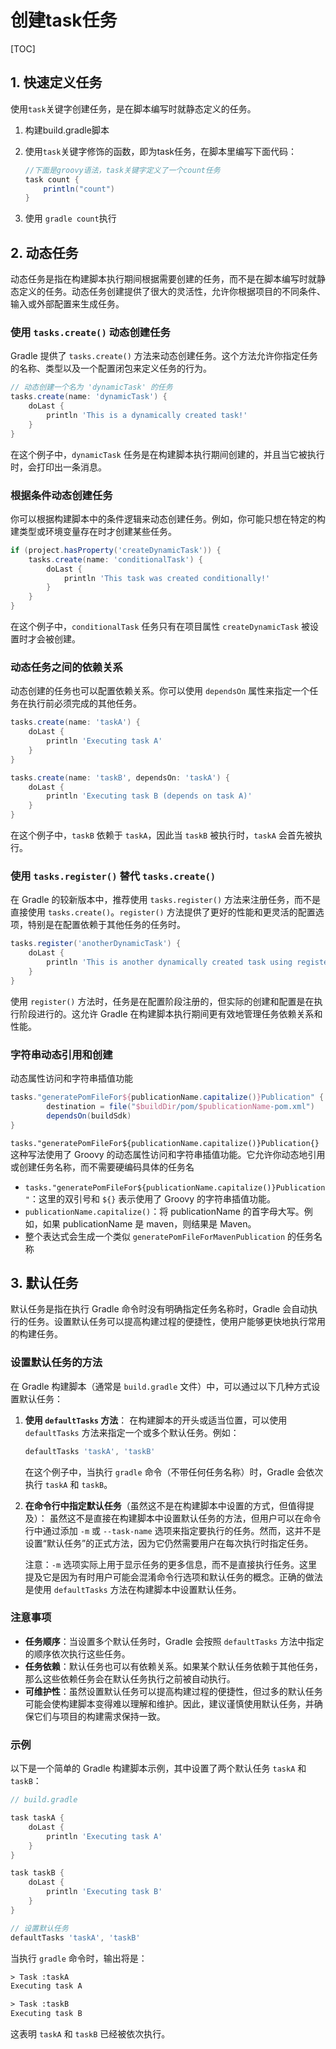 # 创建task任务

[TOC]

## 1. 快速定义任务

使用`task`关键字创建任务，是在脚本编写时就静态定义的任务。

1. 构建build.gradle脚本
2. 使用`task`关键字修饰的函数，即为task任务，在脚本里编写下面代码：

    ```groovy
    //下面是groovy语法，task关键字定义了一个count任务
    task count {
        println("count")
    }

3. 使用 `gradle count`执行

## 2. 动态任务

动态任务是指在构建脚本执行期间根据需要创建的任务，而不是在脚本编写时就静态定义的任务。动态任务创建提供了很大的灵活性，允许你根据项目的不同条件、输入或外部配置来生成任务。

### 使用 `tasks.create()` 动态创建任务

Gradle 提供了 `tasks.create()` 方法来动态创建任务。这个方法允许你指定任务的名称、类型以及一个配置闭包来定义任务的行为。

```groovy
// 动态创建一个名为 'dynamicTask' 的任务
tasks.create(name: 'dynamicTask') {
    doLast {
        println 'This is a dynamically created task!'
    }
}
```

在这个例子中，`dynamicTask` 任务是在构建脚本执行期间创建的，并且当它被执行时，会打印出一条消息。

### 根据条件动态创建任务

你可以根据构建脚本中的条件逻辑来动态创建任务。例如，你可能只想在特定的构建类型或环境变量存在时才创建某些任务。

```groovy
if (project.hasProperty('createDynamicTask')) {
    tasks.create(name: 'conditionalTask') {
        doLast {
            println 'This task was created conditionally!'
        }
    }
}
```

在这个例子中，`conditionalTask` 任务只有在项目属性 `createDynamicTask` 被设置时才会被创建。

### 动态任务之间的依赖关系

动态创建的任务也可以配置依赖关系。你可以使用 `dependsOn` 属性来指定一个任务在执行前必须完成的其他任务。

```groovy
tasks.create(name: 'taskA') {
    doLast {
        println 'Executing task A'
    }
}

tasks.create(name: 'taskB', dependsOn: 'taskA') {
    doLast {
        println 'Executing task B (depends on task A)'
    }
}
```

在这个例子中，`taskB` 依赖于 `taskA`，因此当 `taskB` 被执行时，`taskA` 会首先被执行。

### 使用 `tasks.register()` 替代 `tasks.create()`

在 Gradle 的较新版本中，推荐使用 `tasks.register()` 方法来注册任务，而不是直接使用 `tasks.create()`。`register()` 方法提供了更好的性能和更灵活的配置选项，特别是在配置依赖于其他任务的任务时。

```groovy
tasks.register('anotherDynamicTask') {
    doLast {
        println 'This is another dynamically created task using register!'
    }
}
```

使用 `register()` 方法时，任务是在配置阶段注册的，但实际的创建和配置是在执行阶段进行的。这允许 Gradle 在构建脚本执行期间更有效地管理任务依赖关系和性能。

### 字符串动态引用和创建

动态属性访问和字符串插值功能

```groovy
tasks."generatePomFileFor${publicationName.capitalize()}Publication" {
        destination = file("$buildDir/pom/$publicationName-pom.xml")
        dependsOn(buildSdk)
}
```

`tasks."generatePomFileFor${publicationName.capitalize()}Publication{}` 这种写法使用了 Groovy 的动态属性访问和字符串插值功能。它允许你动态地引用或创建任务名称，而不需要硬编码具体的任务名

- `tasks."generatePomFileFor${publicationName.capitalize()}Publication"`：这里的双引号和 `${}` 表示使用了 Groovy 的字符串插值功能。
- `publicationName.capitalize()`：将 publicationName 的首字母大写。例如，如果 publicationName 是 maven，则结果是 Maven。
- 整个表达式会生成一个类似 `generatePomFileForMavenPublication` 的任务名称

## 3. 默认任务

默认任务是指在执行 Gradle 命令时没有明确指定任务名称时，Gradle 会自动执行的任务。设置默认任务可以提高构建过程的便捷性，使用户能够更快地执行常用的构建任务。

### 设置默认任务的方法

在 Gradle 构建脚本（通常是 `build.gradle` 文件）中，可以通过以下几种方式设置默认任务：

1. **使用 `defaultTasks` 方法**：
   在构建脚本的开头或适当位置，可以使用 `defaultTasks` 方法来指定一个或多个默认任务。例如：

   ```groovy
   defaultTasks 'taskA', 'taskB'
   ```

   在这个例子中，当执行 `gradle` 命令（不带任何任务名称）时，Gradle 会依次执行 `taskA` 和 `taskB`。

2. **在命令行中指定默认任务**（虽然这不是在构建脚本中设置的方式，但值得提及）：
   虽然这不是直接在构建脚本中设置默认任务的方法，但用户可以在命令行中通过添加 `-m` 或 `--task-name` 选项来指定要执行的任务。然而，这并不是设置“默认任务”的正式方法，因为它仍然需要用户在每次执行时指定任务。

   注意：`-m` 选项实际上用于显示任务的更多信息，而不是直接执行任务。这里提及它是因为有时用户可能会混淆命令行选项和默认任务的概念。正确的做法是使用 `defaultTasks` 方法在构建脚本中设置默认任务。

### 注意事项

- **任务顺序**：当设置多个默认任务时，Gradle 会按照 `defaultTasks` 方法中指定的顺序依次执行这些任务。
- **任务依赖**：默认任务也可以有依赖关系。如果某个默认任务依赖于其他任务，那么这些依赖任务会在默认任务执行之前被自动执行。
- **可维护性**：虽然设置默认任务可以提高构建过程的便捷性，但过多的默认任务可能会使构建脚本变得难以理解和维护。因此，建议谨慎使用默认任务，并确保它们与项目的构建需求保持一致。

### 示例

以下是一个简单的 Gradle 构建脚本示例，其中设置了两个默认任务 `taskA` 和 `taskB`：

```groovy
// build.gradle

task taskA {
    doLast {
        println 'Executing task A'
    }
}

task taskB {
    doLast {
        println 'Executing task B'
    }
}

// 设置默认任务
defaultTasks 'taskA', 'taskB'
```

当执行 `gradle` 命令时，输出将是：

```txt
> Task :taskA
Executing task A

> Task :taskB
Executing task B
```

这表明 `taskA` 和 `taskB` 已经被依次执行。
